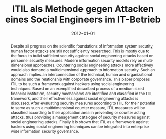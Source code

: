 ---
abstract: Despite all progress on the scientific foundations of information system
  security, human factor attacks are still not sufficiently researched. This is mostly
  due to the focus to build sufficient security against social engineering attacks
  based on personnel security measures. Modern information security models rely on
  multi- dimensional approaches. Countering social engineering attacks more affectively
  would also demand a multidimensional approach to information security. Such an approach
  implies an interconnection of the technical, human and organizational domains and
  the relationship with corporate governance. This paper proposes ITIL to be such
  a framework against hackers using social engineering techniques. Based on an exemplified
  described process of a medium sized financial institution, security mechanisms are
  identified and classified in the ITIL framework, and their effectiveness against
  social engineering attacks is discussed. After evaluating security measures according
  to ITIL for their potential to serve as such a multidimensional counter measure,
  ITIL measures will be classified according to their application area in preventing
  or counter acting attacks, thus providing a management catalogue of security measures
  against social engineering attacks. Finally it is shown that ITIL as a framework
  against hackers using social engineering techniques can be integrated into enterprise
  wide information security governance.
authors:
- Andreas Ehringfeld
date: '2012-01-01'
featured: false
publication_types:
- '7'
publishDate: '2012-01-01'
title: ITIL als Methode gegen Attacken eines Social Engineers im IT-Betrieb
url_pdf: ''
---